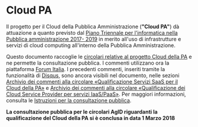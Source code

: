 Cloud PA
========



Il progetto per il Cloud della Pubblica Amministrazione (**"Cloud PA"**) dà
attuazione a quanto previsto dal [Piano Triennale per l'informatica nella
Pubblica amministrazione 2017- 2019](http://pianotriennale-ict.readthedocs.io/it/latest/) 
in merito all'uso di infrastrutture e servizi di cloud computing all'interno della Pubblica
Amministrazione.

Questo documento raccoglie le [circolari relative al progetto Cloud della PA](http://cloud-pa.readthedocs.io/) e ne
permette la consultazione pubblica. I commenti utilizzano ora la piattaforma
[Forum Italia](http://forum.italia.it). I precedenti commenti, inseriti
tramite la funzionalità di [Disqus](http://www.disqus.com>), sono ancora
visibili nel documento, nelle sezioni [Archivio dei commenti alla circolare
«Qualificazione Servizi SaaS per il Cloud della PA»](http://cloud-pa.readthedocs.io/it/latest/circolari/SaaS/archivio_commenti_SaaS.html>)
e [Archivio dei commenti alla circolare «Qualificazione dei Cloud Service
Provider per servizi IaaS/PaaS»](
http://cloud-pa.readthedocs.io/it/latest/circolari/CSP/archivio_commenti_CSP.html).
Per maggiori informazioni, consulta le [Istruzioni per la consultazione pubblica](http://cloud-pa.readthedocs.io/it/latest/circolari/istruzioni-consultazione.html). 




**La consultazione pubblica per le circolari AgID riguardanti la qualificazione
del Cloud della PA si è conclusa in data 1 Marzo 2018**
